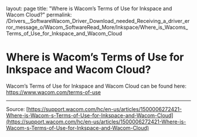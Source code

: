 layout: page
title: "Where is Wacom’s Terms of Use for Inkspace and Wacom Cloud?"
permalink: /Drivers__SoftwareWacom_Driver_Download_needed_Receiving_a_driver_error_message_o/Wacom_SoftwareRead_More/Inkspace/Where_is_Wacoms_Terms_of_Use_for_Inkspace_and_Wacom_Cloud

# Where is Wacom’s Terms of Use for Inkspace and Wacom Cloud?

Wacom’s Terms of Use for Inkspace and Wacom Cloud can be found here: https://www.wacom.com/terms-of-use

---
Source: [https://support.wacom.com/hc/en-us/articles/1500006272421-Where-is-Wacom-s-Terms-of-Use-for-Inkspace-and-Wacom-Cloud](https://support.wacom.com/hc/en-us/articles/1500006272421-Where-is-Wacom-s-Terms-of-Use-for-Inkspace-and-Wacom-Cloud)
